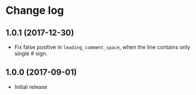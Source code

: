 # Change log

## 1.0.1 (2017-12-30)

* Fix false positive in `leading_comment_space`, when the line contains only single # sign.

## 1.0.0 (2017-09-01)

* Initial release

